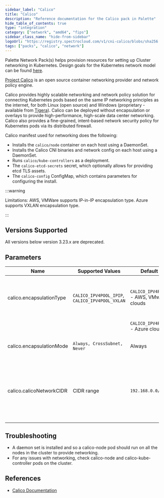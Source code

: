 ```yaml
---
sidebar_label: "Calico"
title: "Calico"
description: "Reference documentation for the Calico pack in Palette"
hide_table_of_contents: true
type: "integration"
category: ["network", "amd64", "fips"]
sidebar_class_name: "hide-from-sidebar"
logoUrl: "https://registry.spectrocloud.com/v1/cni-calico/blobs/sha256:9a08103ccd797857a81b6ce55fa4f84a48bcb2bddfc7a4ff27878819c87e1e30?type=image.webp"
tags: ["packs", "calico", "network"]
---
```


Palette Network Pack(s) helps provision resources for setting up Cluster networking in Kubernetes. Design goals for the
Kubernetes network model can be found
[here](https://kubernetes.io/docs/concepts/cluster-administration/networking/#the-kubernetes-network-model).

[Project Calico](http://docs.projectcalico.org/) is an open source container networking provider and network policy
engine.

Calico provides highly scalable networking and network policy solution for connecting Kubernetes pods based on the same
IP networking principles as the internet, for both Linux (open source) and Windows (proprietary - available from
[Tigera](https://www.tigera.io/essentials/)). Calico can be deployed without encapsulation or overlays to provide
high-performance, high-scale data center networking. Calico also provides a fine-grained, intent-based network security
policy for Kubernetes pods via its distributed firewall.

Calico manifest used for networking does the following:

- Installs the `calico/node` container on each host using a DaemonSet.
- Installs the Calico CNI binaries and network config on each host using a DaemonSet.
- Runs `calico/kube-controllers` as a deployment.
- The `calico-etcd-secrets` secret, which optionally allows for providing etcd TLS assets.
- The `calico-config` ConfigMap, which contains parameters for configuring the install.

:::warning

Limitations: AWS, VMWare supports IP-in-IP encapsulation type. Azure supports VXLAN encapsulation type.

:::

## Versions Supported

<Tabs queryString="versions">

<TabItem label="3.24.x" value="3.24.x">

</TabItem>

<TabItem label="3.23.x" value="3.23.x">

</TabItem>

<TabItem label="Deprecated" value="deprecated">

All versions below version 3.23.x are deprecated.

</TabItem>

</Tabs>

## Parameters

| Name                     | Supported Values                                | Default value                               | Description                                                                                                       |
| ------------------------ | ----------------------------------------------- | ------------------------------------------- | ----------------------------------------------------------------------------------------------------------------- |
| calico.encapsulationType | `CALICO_IPV4POOL_IPIP`, `CALICO_IPV4POOL_VXLAN` | `CALICO_IPV4POOL_IPIP` - AWS, VMware clouds | The encapsulation type to be used for networking (depends on the cloud)                                           |
|                          |                                                 | `CALICO_IPV4POOL_VXLAN` - Azure cloud       |                                                                                                                   |
| calico.encapsulationMode | `Always, CrossSubnet, Never`                    | Always                                      | The mode to use the IPv4 POOL created at start up                                                                 |
| calico.calicoNetworkCIDR | CIDR range                                      | `192.168.0.0/16`                            | CIDR range to be assigned for Pods. This range should match the `podCIDR` range specified in the Kubernetes layer |

## Troubleshooting

- A daemon set is installed and so a calico-node pod should run on all the nodes in the cluster to provide networking.
- For any issues with networking, check calico-node and calico-kube-controller pods on the cluster.

## References

- [Calico Documentation](https://docs.tigera.io/calico/latest/reference)
